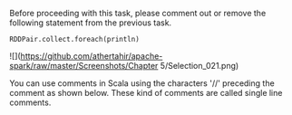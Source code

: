 Before proceeding with this task, please comment out or remove the following statement from the previous task.

```
RDDPair.collect.foreach(println)
```

![](https://github.com/athertahir/apache-spark/raw/master/Screenshots/Chapter 5/Selection_021.png)

You can use comments in Scala using the characters '//' preceding the comment as shown below. These kind of comments are called single line comments.